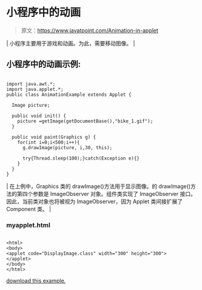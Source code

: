 # 小程序中的动画

> 原文：<https://www.javatpoint.com/Animation-in-applet>

| 小程序主要用于游戏和动画。为此，需要移动图像。 |

<applet code="AnimationExample.class" height="300" width="500"></applet>

## 小程序中的动画示例:

```

import java.awt.*;
import java.applet.*;
public class AnimationExample extends Applet {

  Image picture;

  public void init() {
    picture =getImage(getDocumentBase(),"bike_1.gif");
  }

  public void paint(Graphics g) {
    for(int i=0;i<500;i++){
      g.drawImage(picture, i,30, this);

      try{Thread.sleep(100);}catch(Exception e){}
    }
  }
}

```

| 在上例中，Graphics 类的 drawImage()方法用于显示图像。的 drawImage()方法的第四个参数是 ImageObserver 对象。组件类实现了 ImageObserver 接口。因此，当前类对象也将被视为 ImageObserver，因为 Applet 类间接扩展了 Component 类。 |

### myapplet.html

```

<html>
<body>
<applet code="DisplayImage.class" width="300" height="300">
</applet>
</body>
</html>

```

[download this example.](https://static.javatpoint.com/src/applet/AnimationApplet.jar)